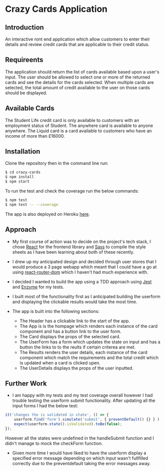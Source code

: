# Crazy Cards Application

## Introduction

An interactive ront end application which allow customers to enter their details and review credit cards that are applicable to their credit status.

## Requireents

The application should return the list of cards available based upon a user's input. The user should be allowed to select one or more of the returned cards and see the details for the cards selected.  When multiple cards are selected, the total amount of credit available to the user on those cards should be displayed.

## Available Cards

The Student Life credit card is only available to customers with an employment status of Student.
The anywhere card is available to anyone anywhere.
The Liquid card is a card available to customers who have an income of more than £16000.

## Installation

Clone the repository then in the command line run:

```bash
$ cd crazy-cards
$ npm install
$ npm start
```

To run the test and check the coverage run the below commands:

```bash
$ npm test
$ npm test -- --coverage
```
The app is also deployed on Heroku [here](https://dashboard.heroku.com/apps/salty-wildwood-11557).

## Approach

- My first course of action was to decide on the project's tech stack, I chose [React](https://reactjs.org/) for the frontend library and [Sass](https://sass-lang.com/) to compile the style sheets as I have been learning about both of these recently.

- I drew up my anticipated design and decided through user stores that I would produce a 3 page webapp which meant that I could have a go at using [react-router-dom](https://www.npmjs.com/package/react-router-dom) which I haven't had much experience with.

- I decided I wanted to build the app using a TDD approach using [Jest](https://jestjs.io/en/) and [Enzyme](https://github.com/airbnb/enzyme) for my tests.  

- I built most of the functionality first as I anticipated building the userform and displaying the clickable results would take the most time.

- The app is built into the following sections:
    - The Header has a clickable link to the start of the app.  
    - The App is is the hompage which renders each instance of the card component and has a button link to the user form.
    - The Card displays the props of the selected card.
    - The UserForm has a form which updates the state on input and has a button the links to to the reults if certain criterea are met.
    - The Results renders the user details, each instance of the card component which match the requirements and the total credit which is updated when a card is clicked upen.
    - The UserDetails displays the props of the user inputted.

## Further Work
- I am happy with my tests and my test coverage overall however I had trouble testing the userform submit functionality.  After updating all the input forms I had the below test:

```javascript
it('changes the is validated in state', () => {
    userform.find('form').simulate('submit', { preventDefault() {} } );
    expect(userform.state().isValidated).toBe(false);
});
```
However all the states were undefined in the handleSubmit function and I didn't manage to mock the checkForm function.

- Given more time I would have liked to have the userform display a specified error message depending on which input wasn't fullfilled correctly due to the preventdefault taking the error messages away.